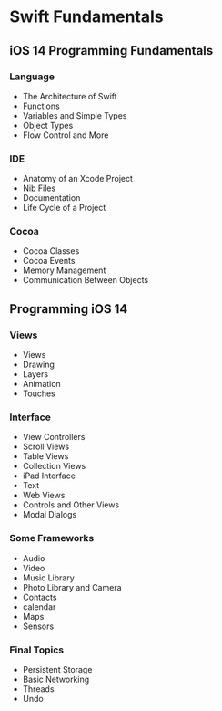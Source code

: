# Swift Fundamentals

## iOS 14 Programming Fundamentals

### Language
- The Architecture of Swift
- Functions
- Variables and Simple Types
- Object Types
- Flow Control and More

### IDE
- Anatomy of an Xcode Project
- Nib Files
- Documentation
- Life Cycle of a Project

### Cocoa
- Cocoa Classes
- Cocoa Events
- Memory Management
- Communication Between Objects

## Programming iOS 14

### Views
- Views
- Drawing
- Layers
- Animation
- Touches

### Interface
- View Controllers
- Scroll Views
- Table Views
- Collection Views
- iPad Interface
- Text
- Web Views
- Controls and Other Views
- Modal Dialogs

### Some Frameworks
- Audio
- Video
- Music Library
- Photo Library and Camera
- Contacts
- calendar
- Maps
- Sensors

### Final Topics
- Persistent Storage
- Basic Networking
- Threads
- Undo

